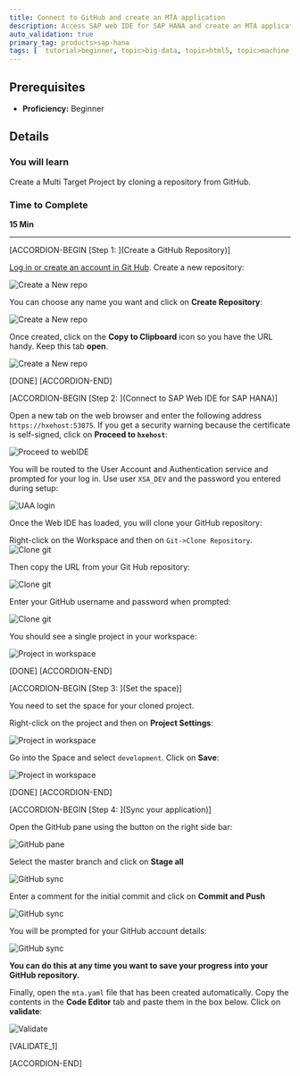 ```yaml
---
title: Connect to GitHub and create an MTA application
description: Access SAP web IDE for SAP HANA and create an MTA application from a GitHub repository
auto_validation: true
primary_tag: products>sap-hana
tags: [  tutorial>beginner, topic>big-data, topic>html5, topic>machine-learning, topic>odata, topic>sapui5, products>sap-hana, products>sap-hana\,-express-edition ]
---
```


## Prerequisites
 - **Proficiency:** Beginner

## Details
### You will learn  
Create a Multi Target Project by cloning a repository from GitHub.

### Time to Complete
**15 Min**

---

[ACCORDION-BEGIN [Step 1: ](Create a GitHub Repository)]

[Log in or create an account in Git Hub](https://github.com/). Create a new repository:

![Create a New repo](1.png)

You can choose any name you want and click on **Create Repository**:

![Create a New repo](2.png)

Once created, click on the **Copy to Clipboard** icon so you have the URL handy. Keep this tab **open**.

![Create a New repo](3.png)

[DONE]
[ACCORDION-END]

[ACCORDION-BEGIN [Step 2: ](Connect to SAP Web IDE for SAP HANA)]

Open a new tab on the web browser and enter the following address `https://hxehost:53075`. If you get a security warning because the certificate is self-signed, click on **Proceed to `hxehost`**:

![Proceed to webIDE](proceed.png)

You will be routed to the User Account and Authentication service and prompted for your log in. Use user `XSA_DEV` and the password you entered during setup:

![UAA login](UAA.png)

Once the Web IDE has loaded, you will clone your GitHub repository:

Right-click on the Workspace and then on `Git->Clone Repository`.
![Clone git](4.png)

Then copy the URL from your Git Hub repository:

![Clone git](5.png)

Enter your GitHub username and password when prompted:

![Clone git](6.png)


You should see a single project in your workspace:

![Project in workspace](11.png)

[DONE]
[ACCORDION-END]


[ACCORDION-BEGIN [Step 3: ](Set the space)]

You need to set the space for your cloned project.

Right-click on the project and then on **Project Settings**:

![Project in workspace](12.png)

Go into the Space and select `development`. Click on **Save**:

![Project in workspace](13.png)

[DONE]
[ACCORDION-END]

[ACCORDION-BEGIN [Step 4: ](Sync your application)]

Open the GitHub pane using the button on the right side bar:

![GitHub pane](14.png)

Select the master branch and click on **Stage all**

![GitHub sync](15.png)

Enter a comment for the initial commit and click on **Commit and Push**

![GitHub sync](16.png)

You will be prompted for your GitHub account details:

![GitHub sync](popup.png)

**You can do this at any time you want to save your progress into your GitHub repository.**

Finally, open the `mta.yaml` file that has been created automatically. Copy the contents in the **Code Editor** tab and paste them in the box below. Click on **validate**:

![Validate](Code.png)

[VALIDATE_1]

[ACCORDION-END]
